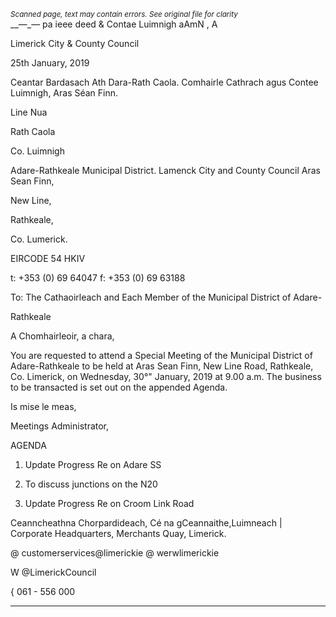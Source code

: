 *<small>Scanned page, text may contain errors. See original file for clarity</small>*  
__—_— pa ieee deed
& Contae Luimnigh
aAmN , A

Limerick City
& County Council

25th January, 2019

Ceantar Bardasach Ath Dara-Rath Caola.
Comhairle Cathrach agus Contee Luimnigh,
Aras Séan Finn.

Line Nua

Rath Caola

Co. Luimnigh

Adare-Rathkeale Municipal District.
Lamenck City and County Council
Aras Sean Finn,

New Line,

Rathkeale,

Co. Lumerick.

EIRCODE 54 HKIV

t: +353 (0) 69 64047
f: +353 (0) 69 63188

To: The Cathaoirleach and Each Member of the Municipal District of Adare-

Rathkeale

A Chomhairleoir, a chara,

You are requested to attend a Special Meeting of the Municipal District of Adare-Rathkeale to be
held at Aras Sean Finn, New Line Road, Rathkeale, Co. Limerick, on Wednesday, 30°" January, 2019
at 9.00 a.m. The business to be transacted is set out on the appended Agenda.

Is mise le meas,

Meetings Administrator,

AGENDA

1. Update Progress Re on Adare SS

2. To discuss junctions on the N20

3. Update Progress Re on Croom Link Road

Ceanncheathna Chorpardideach, Cé na gCeannaithe,Luimneach |
Corporate Headquarters, Merchants Quay, Limerick.

@ customerservices@limerickie
@ werwlimerickie

W @LimerickCouncil

{ 061 - 556 000

---
